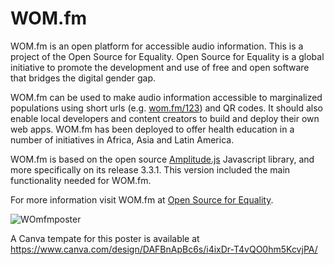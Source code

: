 # WOM.fm
WOM.fm is an open platform for accessible audio information. This is a project of the Open Source for Equality. Open Source for Equality is a global initiative to promote the development and use of free and open software that bridges the digital gender gap.

WOM.fm can be used to make audio information accessible to marginalized populations using short urls (e.g. [wom.fm/123](https://wom.fm/123)) and QR codes. It should also enable local developers and content creators to build and deploy their own web apps. WOM.fm has been deployed to offer health education in a number of initiatives in Africa, Asia and Latin America.

WOM.fm is based on the open source [Amplitude.js](https://github.com/serversideup/amplitudejs) Javascript library, and more specifically on its release 3.3.1. This version included the main functionality needed for WOM.fm.

For more information visit WOM.fm at [Open Source for Equality](https://www.oseq.org/wom).


![WOmfmposter](https://user-images.githubusercontent.com/32398058/170046372-b090a174-84e2-4154-8720-1efef2261f3c.png)

A Canva tempate for this poster is available at https://www.canva.com/design/DAFBnApBc6s/i4ixDr-T4vQO0hm5KcvjPA/
